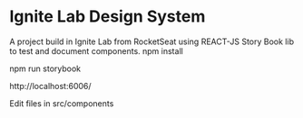 # Ignite Lab Design System
A project build in Ignite Lab from RocketSeat using REACT-JS Story Book lib to test and document components.
npm install 

npm run storybook

http://localhost:6006/

Edit files in src/components
